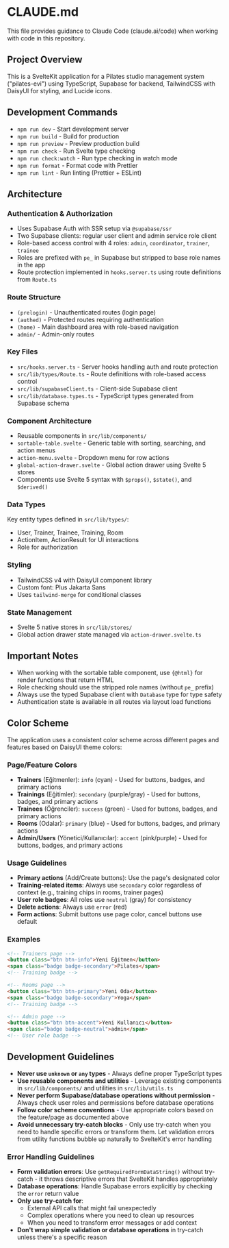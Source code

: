 # CLAUDE.md

This file provides guidance to Claude Code (claude.ai/code) when working with code in this repository.

## Project Overview

This is a SvelteKit application for a Pilates studio management system ("pilates-evi") using TypeScript, Supabase for backend, TailwindCSS with DaisyUI for styling, and Lucide icons.

## Development Commands

- `npm run dev` - Start development server
- `npm run build` - Build for production
- `npm run preview` - Preview production build
- `npm run check` - Run Svelte type checking
- `npm run check:watch` - Run type checking in watch mode
- `npm run format` - Format code with Prettier
- `npm run lint` - Run linting (Prettier + ESLint)

## Architecture

### Authentication & Authorization

- Uses Supabase Auth with SSR setup via `@supabase/ssr`
- Two Supabase clients: regular user client and admin service role client
- Role-based access control with 4 roles: `admin`, `coordinator`, `trainer`, `trainee`
- Roles are prefixed with `pe_` in Supabase but stripped to base role names in the app
- Route protection implemented in `hooks.server.ts` using route definitions from `Route.ts`

### Route Structure

- `(prelogin)` - Unauthenticated routes (login page)
- `(authed)` - Protected routes requiring authentication
- `(home)` - Main dashboard area with role-based navigation
- `admin/` - Admin-only routes

### Key Files

- `src/hooks.server.ts` - Server hooks handling auth and route protection
- `src/lib/types/Route.ts` - Route definitions with role-based access control
- `src/lib/supabaseClient.ts` - Client-side Supabase client
- `src/lib/database.types.ts` - TypeScript types generated from Supabase schema

### Component Architecture

- Reusable components in `src/lib/components/`
- `sortable-table.svelte` - Generic table with sorting, searching, and action menus
- `action-menu.svelte` - Dropdown menu for row actions
- `global-action-drawer.svelte` - Global action drawer using Svelte 5 stores
- Components use Svelte 5 syntax with `$props()`, `$state()`, and `$derived()`

### Data Types

Key entity types defined in `src/lib/types/`:

- User, Trainer, Trainee, Training, Room
- ActionItem, ActionResult for UI interactions
- Role for authorization

### Styling

- TailwindCSS v4 with DaisyUI component library
- Custom font: Plus Jakarta Sans
- Uses `tailwind-merge` for conditional classes

### State Management

- Svelte 5 native stores in `src/lib/stores/`
- Global action drawer state managed via `action-drawer.svelte.ts`

## Important Notes

- When working with the sortable table component, use `{@html}` for render functions that return HTML
- Role checking should use the stripped role names (without `pe_` prefix)
- Always use the typed Supabase client with `Database` type for type safety
- Authentication state is available in all routes via layout load functions

## Color Scheme

The application uses a consistent color scheme across different pages and features based on DaisyUI theme colors:

### Page/Feature Colors

- **Trainers** (Eğitmenler): `info` (cyan) - Used for buttons, badges, and primary actions
- **Trainings** (Eğitimler): `secondary` (purple/gray) - Used for buttons, badges, and primary actions
- **Trainees** (Öğrenciler): `success` (green) - Used for buttons, badges, and primary actions
- **Rooms** (Odalar): `primary` (blue) - Used for buttons, badges, and primary actions
- **Admin/Users** (Yönetici/Kullanıcılar): `accent` (pink/purple) - Used for buttons, badges, and primary actions

### Usage Guidelines

- **Primary actions** (Add/Create buttons): Use the page's designated color
- **Training-related items**: Always use `secondary` color regardless of context (e.g., training chips in rooms, trainer pages)
- **User role badges**: All roles use `neutral` (gray) for consistency
- **Delete actions**: Always use `error` (red)
- **Form actions**: Submit buttons use page color, cancel buttons use default

### Examples

```html
<!-- Trainers page -->
<button class="btn btn-info">Yeni Eğitmen</button>
<span class="badge badge-secondary">Pilates</span>
<!-- Training badge -->

<!-- Rooms page -->
<button class="btn btn-primary">Yeni Oda</button>
<span class="badge badge-secondary">Yoga</span>
<!-- Training badge -->

<!-- Admin page -->
<button class="btn btn-accent">Yeni Kullanıcı</button>
<span class="badge badge-neutral">admin</span>
<!-- User role badge -->
```

## Development Guidelines

- **Never use `unknown` or `any` types** - Always define proper TypeScript types
- **Use reusable components and utilities** - Leverage existing components in `src/lib/components/` and utilities in `src/lib/utils.ts`
- **Never perform Supabase/database operations without permission** - Always check user roles and permissions before database operations
- **Follow color scheme conventions** - Use appropriate colors based on the feature/page as documented above
- **Avoid unnecessary try-catch blocks** - Only use try-catch when you need to handle specific errors or transform them. Let validation errors from utility functions bubble up naturally to SvelteKit's error handling

### Error Handling Guidelines

- **Form validation errors**: Use `getRequiredFormDataString()` without try-catch - it throws descriptive errors that SvelteKit handles appropriately
- **Database operations**: Handle Supabase errors explicitly by checking the `error` return value
- **Only use try-catch for**:
  - External API calls that might fail unexpectedly
  - Complex operations where you need to clean up resources
  - When you need to transform error messages or add context
- **Don't wrap simple validation or database operations** in try-catch unless there's a specific reason
